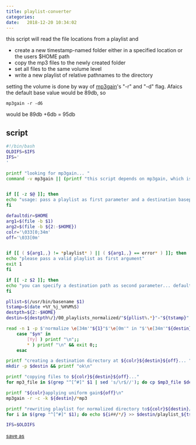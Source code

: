 ```yaml
---
title: playlist-converter 
categories:
date:   2018-12-20 10:34:02
---
```


this script will read the file locations from a playlist and  

* 	create a new timestamp-named folder either in a specified location or the users $HOME path 
* 	copy the mp3 files to the newly created folder 
* 	set all files to the same volume level 
* 	write a new playlist of relative pathnames to the directory

setting the volume is done by way of [mp3gain](https://www.mankier.com/1/mp3gain)'s "-r" and "-d" flag. Afaics the default base value would be 89db, so 
~~~
mp3gain -r -d6
~~~
would be 89db +6db = 95db


## script
~~~bash
#!/bin/bash
OLDIFS=$IFS
IFS='
'

printf "looking for mp3gain... "
command -v mp3gain || (printf "this script depends on mp3gain, which is not present on this computer. exiting\n" && exit 0)


if [[ -z $@ ]]; then
echo "usage: pass a playlist as first parameter and a destination basepath as optional second parameter" && exit 1
fi

defaultdir=$HOME
arg1=$(file -b $1)
arg2=$(file -b ${2:-$HOME})
colr='\033[0;34m'
off='\033[0m'


if [[ ( ${arg1,,} != *playlist* ) || ( ${arg1,,} == error* ) ]]; then
echo "please pass a valid playlist as first argument"
exit 1
fi

if [[ -z $2 ]]; then
echo "you can specify a destination path as second parameter... defaulting to ${HOME}" 
fi

pllist=$(/usr/bin/basename $1)
tstamp=$(date +%Y_%j_%H%M%S)
destpth=${2:-$HOME}
destin=${destpth%/}/00_playlists_normalized/"${pllist%.*}"-"${tstamp}"

read -n 1 -p $'normalize \e[34m'"${1}"$'\e[0m'" in "$'\e[34m'"${destin}"$'\e[0m'" [y/n]" yn
	case "$yn" in
		[Yy] ) printf "\n";;
		* ) printf "\n" && exit 0;;
	esac

printf "creating a destination directory at ${colr}${destin}${off}... "
mkdir -p $destin && printf "ok\n"

printf "copying files to ${colr}${destin}${off}..."
for mp3_file in $(grep "^[^#]" $1 | sed 's/\r$//'); do cp $mp3_file $destin; done && printf "ok\n"

printf "${colr}applying uniform gain${off}\n"
mp3gain -r -c -k ${destin}/*mp3

printf "rewriting playlist for normalized directory to${colr}${destin}/playlist_${tstamp}.m3u${off}...\n"
for i in $(grep "^[^#]" $1); do echo ${i##/*/} >> $destin/playlist_${tstamp}.m3u; done && printf "ok \n"

IFS=$OLDIFS
~~~

[save as](https://raw.githubusercontent.com/gestos/keuch/master/code_box/bourne/list2norm)
